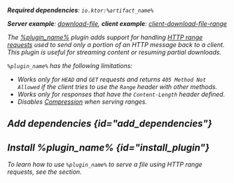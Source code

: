 [//]: # (title: Partial content)

<var name="artifact_name" value="ktor-server-partial-content"/>
<var name="package_name" value="io.ktor.server.plugins.partialcontent"/>
<var name="plugin_name" value="PartialContent"/>

<tldr>
<p>
<b>Required dependencies</b>: <code>io.ktor:%artifact_name%</code>
</p>
<p>
<b>Server example</b>:
<a href="https://github.com/ktorio/ktor-documentation/tree/%ktor_version%/codeSnippets/snippets/download-file">download-file</a>,
<b>client example</b>:
<a href="https://github.com/ktorio/ktor-documentation/tree/%ktor_version%/codeSnippets/snippets/client-download-file-range">client-download-file-range</a>
</p>
<include from="lib.topic" element-id="native_server_supported"/>
</tldr>

The [%plugin_name%](https://api.ktor.io/ktor-server/ktor-server-plugins/ktor-server-partial-content/io.ktor.server.plugins.partialcontent/-partial-content.html) plugin adds support for handling [HTTP range requests](https://developer.mozilla.org/en-US/docs/Web/HTTP/Range_requests) used to send only a portion of an HTTP message back to a client. This plugin is useful for streaming content or resuming partial downloads.

`%plugin_name%` has the following limitations:
- Works only for `HEAD` and `GET` requests and returns `405 Method Not Allowed` if the client tries to use the `Range` header with other methods.
- Works only for responses that have the `Content-Length` header defined.
- Disables [Compression](compression.md) when serving ranges.


## Add dependencies {id="add_dependencies"}

<include from="lib.topic" element-id="add_ktor_artifact_intro"/>
<include from="lib.topic" element-id="add_ktor_artifact"/>

## Install %plugin_name% {id="install_plugin"}

<include from="lib.topic" element-id="install_plugin"/>

To learn how to use `%plugin_name%` to serve a file using HTTP range requests, see the [](responses.md#file) section.
